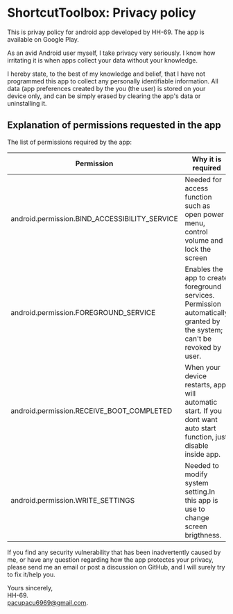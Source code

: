# ShortcutToolbox: Privacy policy
This is privay policy for android app developed by HH-69. The app is available on Google Play.

As an avid Android user myself, I take privacy very seriously. I know how irritating it is when apps collect your data without your knowledge.

I hereby state, to the best of my knowledge and belief, that I have not programmed this app to collect any personally identifiable information. 
All data (app preferences created by the you (the user) is stored on your device only, and can be simply erased by clearing the app's data or uninstalling it.

## Explanation of permissions requested in the app
The list of permissions required by the app:

| Permission  | Why it is required |
| ------------- | ------------- |
| android.permission.BIND_ACCESSIBILITY_SERVICE  | Needed for access function such as open power menu, control volume and lock the screen  |
| android.permission.FOREGROUND_SERVICE | Enables the app to create foreground services. Permission automatically granted by the system; can't be revoked by user. |
| android.permission.RECEIVE_BOOT_COMPLETED | When your device restarts, app will automatic start. If you dont want auto start function, just disable inside app. |
| android.permission.WRITE_SETTINGS | Needed to modify system setting.In this app is use to change screen brigthness. |

If you find any security vulnerability that has been inadvertently caused by me, or have any question regarding how the app protectes your privacy, please send me an email or post a discussion on GitHub, and I will surely try to fix it/help you.

Yours sincerely,  
HH-69.  
pacupacu6969@gmail.com.  
